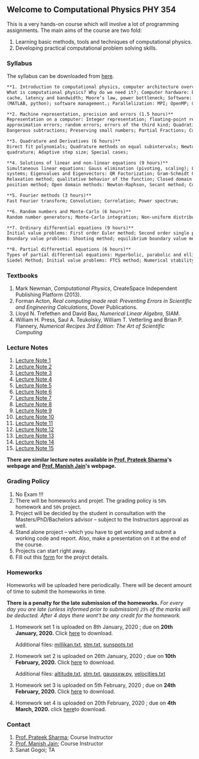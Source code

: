 ## Welcome to Computational Physics PHY 354

This is a very hands-on course which will involve a lot of programming assignments. The main aims of the course are two fold:
1. Learning basic methods, tools and techniques of computational physics.
2. Developing practical computational problem solving skills.

### Syllabus

The syllabus can be downloaded from [here](https://github.com/iiscphy354/computational-physics/blob/master/Course_syllabus.pdf).

```markdown
**1. Introduction to computational physics, computer architecture overview, tools of computational physics (3 hours)**
What is computational physics? Why do we need it?; Computer hardware: basic computer architecture, hierarchical memory,
cache, latency and bandwidth; Moore’s law, power bottleneck; Software: compiled (Fortran, C) vs. interpreted languages
(MATLAB, python); software management.; Parallelization: MPI; OpenMP; CUDA.

**2. Machine representation, precision and errors (1.5 hours)**
Representation on a computer: Integer representation; floating-point representation; Machine precision; Errors: round-off;
approximation errors; random errors; errors of the third kind; Quadratic equations; Power series; Delicate numerical expressions; 
Dangerous subtractions; Preserving small numbers; Partial Fractions; Cubic equations; Sketching functions;

**3. Quadrature and Derivatives (6 hours)**
Direct fit polynomials; Quadrature methods on equal subintervals; Newton-Cotes formula; Romberg Extrapolation; Gaussian 
quadrature; Adaptive step size; Special cases;

**4. Solutions of linear and non-linear equations (9 hours)**
Simultaneous linear equations: Gauss elimination (pivoting, scaling); LU factorization; Calculating inverse; Tri-diagonal 
systems; Eigenvalues and Eigenvectors: QR Factorization; Gram-Schmidt Orthogonalization; Real roots of single variable function; 
Relaxation method; qualitative behavior of the function; Closed domain methods (bracketing): Bisection; False
position method; Open domain methods: Newton-Raphson, Secant method; Complications; Roots of polynomials; Roots of non-linear equations;

**5. Fourier methods (3 hours)**
Fast Fourier transform; Convolution; Correlation; Power spectrum;

**6. Random numbers and Monte-Carlo (6 hours)**
Random number generators; Monte-Carlo integration; Non-uniform distribution; Random Walk; Metropolis algorithm;

**7. Ordinary differential equations (9 hours)**
Initial value problems: First order Euler method; Second order single point methods; RungeKutta methods; Multipoint methods; 
Boundary value problems: Shooting method; equilibrium boundary value method;

**8. Partial differential equations (6 hours)**
Types of partial differential equations: Hyperbolic, parabolic and elliptic; Boundary value problems: Overrelaxation; Gauss-
Siedel Method; Initial value problems: FTCS method; Numerical stability; Implicit and Crank-Nicolson methods; Spectral methods;
```

### Textbooks
1. Mark Newman, *Computational Physics*, CreateSpace Independent Publishing Platform
(2013).
2. Forman Acton, *Real computing made real: Preventing Errors in Scientific and Engineering Calculations*, Dover Publications.
3. Lloyd N. Trefethen and David Bau, *Numerical Linear Algebra*, SIAM.
4. William H. Press, Saul A. Teukolsky, William T. Vetterling and Brian P. Flannery,
*Numerical Recipes 3rd Edition: The Art of Scientific Computing*

### Lecture Notes

1.  [Lecture Note 1](https://github.com/iiscphy354/computational-physics/blob/master/lec1.pdf)
2.  [Lecture Note 2](https://github.com/iiscphy354/computational-physics/blob/master/Lec2.pdf)
3.  [Lecture Note 3](https://github.com/iiscphy354/computational-physics/blob/master/Lec3.pdf)
4.  [Lecture Note 4](https://github.com/iiscphy354/computational-physics/blob/master/Lec4.pdf)
5.  [Lecture Note 5](https://github.com/iiscphy354/computational-physics/blob/master/Lec5.pdf)
6.  [Lecture Note 6](https://github.com/iiscphy354/computational-physics/blob/master/Lec6.pdf)
7.  [Lecture Note 7](https://github.com/iiscphy354/computational-physics/blob/master/Lec7.pdf)
8.  [Lecture Note 8](https://github.com/iiscphy354/computational-physics/blob/master/Lec8.pdf)
9.  [Lecture Note 9](https://github.com/iiscphy354/computational-physics/blob/master/Lec_deriv.pdf)
10. [Lecture Note 10](https://github.com/iiscphy354/computational-physics/blob/master/Lec10_ps.pdf)
11. [Lecture Note 11](https://github.com/iiscphy354/computational-physics/blob/master/Lec11_ps.pdf)
12. [Lecture Note 12](https://github.com/iiscphy354/computational-physics/blob/master/Lec16_ps.pdf)
13. [Lecture Note 13](https://github.com/iiscphy354/computational-physics/blob/master/Lec17_ps.pdf)
14. [Lecture Note 14](https://github.com/iiscphy354/computational-physics/blob/master/Lec18_ps.pdf)
15. [Lecture Note 15](https://github.com/iiscphy354/computational-physics/blob/master/Lec19_ps.pdf)


**There are similar lecture notes available in [Prof. Prateek Sharma](http://www.physics.iisc.ernet.in/~prateek/numerical_analysis/)'s webpage and [Prof. Manish Jain](http://www.physics.iisc.ernet.in/~mjain/pages/teaching.html)'s webpage.**

### Grading Policy
1. No Exam !!!
2. There will be homeworks and projet. The grading policy is `50%` homework and `50%` project.
3. Project will be decided by the student in consultation with the Masters/PhD/Bachelors advisor 
– subject to the Instructors approval as well.
4. Stand alone project – which you have to get working and submit a working code and report. 
Also, make a presentation on it at the end of the course.
5. Projects can start right away.
6. Fill out this [form](https://docs.google.com/forms/d/e/1FAIpQLSctryH59M0CnUrANmlk7TtrTKaTQHK3JcTsYEoeGV1Qh6iiIg/viewform?usp=sf_link) for the projrct details.

### Homeworks
Homeworks will be uploaded here periodically. There will be decent amount of time to submit the homeworks in time.

**There is a penalty for the late submission of the homeworks.** 
*For every day you are late (unless informed prior to submission) `25%` of the marks will be deducted. After 4 days there wont't be any credit for the homework.*

1. Homework set 1 is uploaded on 8th January, 2020 ; due on **20th January, 2020.**
   Click [here](https://github.com/iiscphy354/computational-physics/blob/master/HW1.pdf) to download.
   
   Additional files: [millikan.txt](https://raw.githubusercontent.com/iiscphy354/computational-physics/master/millikan.txt), 
   [stm.txt](https://raw.githubusercontent.com/iiscphy354/computational-physics/master/stm.txt), 
   [sunspots.txt](https://raw.githubusercontent.com/iiscphy354/computational-physics/master/sunspots.txt)

2. Homework set 2 is uploaded on 26th January, 2020 ; due on **10th February, 2020.**
   Click [here](https://github.com/iiscphy354/computational-physics/blob/master/HW2.pdf) to download.

   Additional files: [altitude.txt](https://github.com/iiscphy354/computational-physics/blob/master/altitude.txt),
   [stm.txt](https://github.com/iiscphy354/computational-physics/blob/master/stm.txt), 
   [gaussxw.py](https://github.com/iiscphy354/computational-physics/blob/master/gaussxw.py),
   [velocities.txt](https://github.com/iiscphy354/computational-physics/blob/master/velocities.txt)
  
3. Homework set 3 is uploaded on 5th February, 2020 ; due on **24th February, 2020.**
   Click [here](https://github.com/iiscphy354/computational-physics/blob/master/HW3.pdf) to download.
  
4. Homework set 4 is uploaded on 20th February, 2020 ; due on **4th March, 2020.**
   click [here](https://github.com/iiscphy354/computational-physics/blob/master/HW4.zip)to download.
   



### Contact
1. [Prof. Prateek Sharma](http://www.physics.iisc.ernet.in/~prateek/); 
   Course Instructor
2. [Prof. Manish Jain](http://www.physics.iisc.ernet.in/~mjain/); 
   Course Instructor
3. Sanat Gogoi; 
   TA

